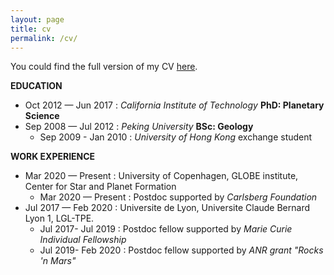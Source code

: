 ```yaml
---
layout: page
title: cv
permalink: /cv/
---
```


You could find the full version of my CV [here](./doc/Lu_Pan_CV.pdf).

**EDUCATION**
- Oct 2012 — Jun 2017 : *California Institute of Technology* __PhD: Planetary Science__
- Sep 2008 — Jul 2012 : *Peking University*  __BSc: Geology__
   - Sep 2009 - Jan 2010 : *University of Hong Kong* exchange student  

**WORK EXPERIENCE**
- Mar 2020 — Present : University of Copenhagen, GLOBE institute, Center for Star and Planet Formation
   - Mar 2020 — Present : Postdoc supported by *Carlsberg Foundation*
- Jul 2017 — Feb 2020 : Universite de Lyon, Universite Claude Bernard Lyon 1, LGL-TPE.
   - Jul 2017- Jul 2019 : Postdoc fellow supported by *Marie Curie Individual Fellowship*
   - Jul 2019- Feb 2020 : Postdoc fellow supported by *ANR grant "Rocks 'n Mars"*
